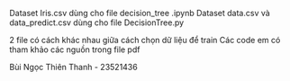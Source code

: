 Dataset Iris.csv dùng cho file decision_tree .ipynb
Dataset data.csv và data_predict.csv dùng cho file DecisionTree.py

2 file có cách khác nhau giữa cách chọn dữ liệu để train
Các code em có tham khảo các nguồn trong file pdf

Bùi Ngọc Thiên Thanh - 23521436
